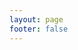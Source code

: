 ```yaml
---
layout: page
footer: false
---
```

<GameEntranceV id="h5Bomberman" src="/classic/emulatorJS-4.0.12/games/index.html?language=en-US&name=Bomberman" :resetHeight=false></GameEntranceV>